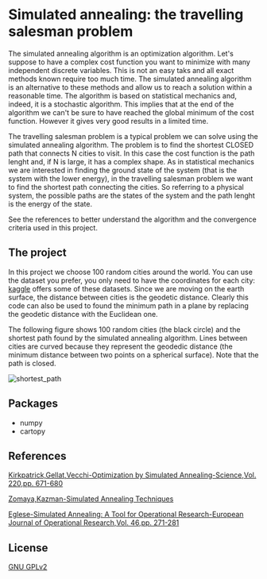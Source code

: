 # Simulated annealing: the travelling salesman problem
The simulated annealing algorithm is an optimization algorithm. Let's suppose to have a complex cost function you want to minimize with many independent discrete variables. This is not an easy taks and all exact methods known require too much time.
The simulated annealing algorithm is an alternative to these methods and allow us to reach a solution within a reasonable time.
The algorithm is based on statistical mechanics and, indeed, it is a stochastic algorithm. This implies that at the end of the algorithm we can't be sure to have reached the global minimum of the cost function. However it gives very good results in a limited time.

The travelling salesman problem is a typical problem we can solve using the simulated annealing algorithm. The problem is to find the shortest CLOSED path that connects N cities to visit. In this case the cost function is the path lenght and, if N is large, it has a complex shape. As in statistical mechanics we are interested in finding the ground state of the system (that is the system with the lower energy), in the travelling salesman problem we want to find the shortest path connecting the cities. So referring to a physical system, the possible paths are the states of the system and the path lenght is the energy of the state.

See the references to better understand the algorithm and the convergence criteria used in this project.

## The project
In this project we choose 100 random cities around the world. You can use the dataset you prefer, you only need to have the coordinates for each city: [kaggle](https://www.kaggle.com/datasets?search=world+cities+database) offers some of these datasets. Since we are moving on the earth surface, the distance between cities is the geodetic distance. Clearly this code can also be used to found the minimum path in a plane by replacing the geodetic distance with the Euclidean one.

The following figure shows 100 random cities (the black circle) and the shortest path found by the simulated annealing algorithm. Lines between cities are curved because they represent the geodedic distance (the minimum distance between two points on a spherical surface). Note that the path is closed.

![shortest_path](https://user-images.githubusercontent.com/100300894/184449436-92113081-7e43-4c5b-97a3-336705fee30e.png)


## Packages
* numpy
* cartopy


## References
[Kirkpatrick,Gellat,Vecchi-Optimization by Simulated Annealing-Science,Vol. 220,pp. 671-680](http://wexler.free.fr/library/files/kirkpatrick%20(1983)%20optimization%20by%20simulated%20annealing.pdf)

[Zomaya,Kazman-Simulated Annealing Techniques](https://dl.acm.org/doi/pdf/10.5555/1882757.1882790)

[Eglese-Simulated Annealing: A Tool for Operational Research-European Journal of Operational Research,Vol. 46,pp. 271-281](https://www.sciencedirect.com/science/article/pii/037722179090001R)


## License
[GNU GPLv2](https://choosealicense.com/licenses/gpl-2.0/)
